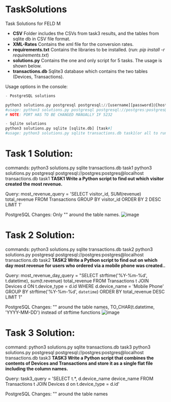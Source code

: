 # TaskSolutions
Task Solutions for FELD M


* **CSV** Folder includes the CSVs from task3 results, and the tables from sqlite db in CSV file format.
* **XML-Rates** Contains the xml file for the conversion rates.
* **requirements.txt** Contains the libraries to be installed. (run: *pip install -r requirements.txt*)
* **solutions.py** Contains the one and only script for 5 tasks. The usage is shown below.
* **transactions.db** Sqlite3 database which contains the two tables (Devices, Transactions).


Usage options in the console:
```python
- PostgreSQL solutions

python3 solutions.py postgresql postgresql://[username][password]@[host] [sqlite.db] [task#]
#usage: python3 solutions.py postgresql postgresql://postgres:postgres@localhost transactions.db task1(or all)
# NOTE: PORT HAS TO BE CHANGED MANUALLY IF 5232

- Sqlite solutions
python3 solutions.py sqlite [sqlite.db] [task#]
#usage: python3 solutions.py sqlite transactions.db task1(or all to run them at once)
```

# Task 1 Solution:
commands: 
python3 solutions.py sqlite transactions.db task1
python3 solutions.py postgresql postgresql://postgres:postgres@localhost transactions.db task1
**TASK1 Write a Python script to find out which visitor created the most revenue.**

Query: most_revenue_query = 'SELECT visitor_id, SUM(revenue) total_revenue FROM Transactions GROUP BY visitor_id ORDER BY 2 DESC LIMIT 1'

PostgreSQL Changes: Only "" around the table names.
![image](https://user-images.githubusercontent.com/45731847/178430789-8a74fe09-e43a-4946-95f2-677b9114a6b0.png)

# Task 2 Solution:
commands: 
python3 solutions.py sqlite transactions.db task2
python3 solutions.py postgresql postgresql://postgres:postgres@localhost transactions.db task2
**TASK2 Write a Python script to find out on which day most revenue for users who ordered via a mobile phone was created..**

Query: most_revenue_day_query = "SELECT strftime('%Y-%m-%d', t.datetime), sum(t.revenue) total_revenue FROM Transactions t JOIN Devices d ON t.device_type = d.id WHERE d.device_name = 'Mobile Phone' GROUP BY strftime('%Y-%m-%d', `datetime`) ORDER BY total_revenue DESC LIMIT 1"

PostgreSQL Changes: "" around the table names, TO_CHAR(t.datetime, 'YYYY-MM-DD') instead of strftime functions
![image](https://user-images.githubusercontent.com/45731847/178431147-ef8f387d-6c06-4684-8063-13d402952d25.png)

# Task 3 Solution:
command: 
python3 solutions.py sqlite transactions.db task3
python3 solutions.py postgresql postgresql://postgres:postgres@localhost transactions.db task3
**TASK3 Write a Python script that combines the contents of Devices and Transactions and store it as a single flat file including the column names.**

Query: task3_query = 'SELECT t.*, d.device_name device_name FROM Transactions t JOIN Devices d on t.device_type = d.id'

PostgreSQL Changes: "" around the table names
